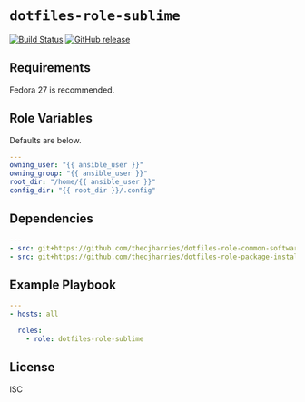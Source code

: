 # `dotfiles-role-sublime`

[![Build Status](https://travis-ci.org/thecjharries/dotfiles-role-sublime.svg?branch=master)](https://travis-ci.org/thecjharries/dotfiles-role-sublime)
[![GitHub release](https://img.shields.io/github/release/thecjharries/dotfiles-role-sublime.svg)](https://github.com/thecjharries/dotfiles-role-sublime)

## Requirements

Fedora 27 is recommended.

## Role Variables

Defaults are below.

```yml
---
owning_user: "{{ ansible_user }}"
owning_group: "{{ ansible_user }}"
root_dir: "/home/{{ ansible_user }}"
config_dir: "{{ root_dir }}/.config"
```

## Dependencies

```yml
---
- src: git+https://github.com/thecjharries/dotfiles-role-common-software.git
- src: git+https://github.com/thecjharries/dotfiles-role-package-installer.git
```

## Example Playbook

```yml
---
- hosts: all

  roles:
    - role: dotfiles-role-sublime
```

## License

ISC
